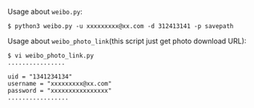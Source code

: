 Usage about `weibo.py`:
```
$ python3 weibo.py -u xxxxxxxxx@xx.com -d 312413141 -p savepath
```
Usage about `weibo_photo_link`(this script just get photo download URL):
```
$ vi weibo_photo_link.py
................

uid = "1341234134"
username = "xxxxxxxxx@xx.com"
password = "xxxxxxxxxxxxxxxx"
.................
```


